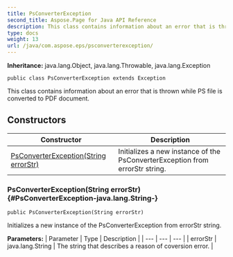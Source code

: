 ```yaml
---
title: PsConverterException
second_title: Aspose.Page for Java API Reference
description: This class contains information about an error that is thrown while PS file is converted to PDF document.
type: docs
weight: 13
url: /java/com.aspose.eps/psconverterexception/
---
```

**Inheritance:**
java.lang.Object, java.lang.Throwable, java.lang.Exception
```
public class PsConverterException extends Exception
```

This class contains information about an error that is thrown while PS file is converted to PDF document.
## Constructors

| Constructor | Description |
| --- | --- |
| [PsConverterException(String errorStr)](#PsConverterException-java.lang.String-) | Initializes a new instance of the  PsConverterException  from  errorStr  string. |
### PsConverterException(String errorStr) {#PsConverterException-java.lang.String-}
```
public PsConverterException(String errorStr)
```


Initializes a new instance of the  PsConverterException  from  errorStr  string.

**Parameters:**
| Parameter | Type | Description |
| --- | --- | --- |
| errorStr | java.lang.String | The string that describes a reason of coversion error. |


